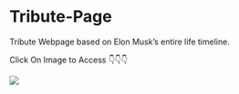 # Tribute-Page
Tribute Webpage based on Elon Musk’s entire life timeline.

Click On Image to Access 👇👇👇

<a href="https://krishnak2c.github.io/Tribute-Page/"><img src="https://raw.githubusercontent.com/krishnak2c/Tribute-Page/main/Images/preview.png"></a>
